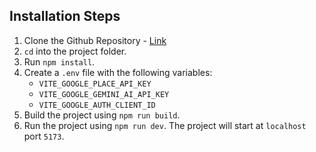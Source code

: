 ## Installation Steps

1. Clone the Github Repository - [Link](https://github.com/VivekBhurke/SkyHigh.git)
2. `cd` into the project folder.
3. Run `npm install`.
4. Create a `.env` file with the following variables:
   - `VITE_GOOGLE_PLACE_API_KEY`
   - `VITE_GOOGLE_GEMINI_AI_API_KEY`
   - `VITE_GOOGLE_AUTH_CLIENT_ID`
5. Build the project using `npm run build`.
6. Run the project using `npm run dev`. The project will start at `localhost` port `5173`.
